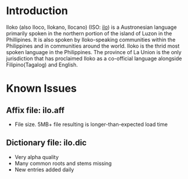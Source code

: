 # Introduction
Iloko (also Iloco, Ilokano, Ilocano) (ISO: [ilo](https://www.ethnologue.com/language/ilo)) is a Austronesian language primarily spoken in the northern portion of the island of Luzon in the Phillipines. It is also spoken by Iloko-speaking communities within the Philippines and in communities around the world. Iloko is the thrid most spoken language in the Philippines. The province of La Union is the only jurisdiction that has proclaimed Iloko as a co-official language alongside Filipino(Tagalog) and English.

# Known Issues

## Affix file: ilo.aff 
- File size. 5MB+ file resulting is longer-than-expected load time

## Dictionary file: ilo.dic 
- Very alpha quality
- Many common roots and stems missing
- New entries added daily 
